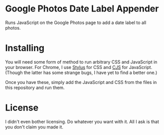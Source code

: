 # Google Photos Date Label Appender
Runs JavaScript on the Google Photos page to add a date label to all photos.

# Installing
You will need some form of method to run arbitrary CSS and JavaScript in your browser. For Chrome, I use [Stylus](https://chrome.google.com/webstore/detail/stylus/clngdbkpkpeebahjckkjfobafhncgmne) for CSS and [CJS](https://chrome.google.com/webstore/detail/custom-javascript-for-web/poakhlngfciodnhlhhgnaaelnpjljija) for JavaScript. (Though the latter has some strange bugs, I have yet to find a better one.)

Once you have these, simply add the JavaScript and CSS from the files in this repository and run them.

# License
I didn't even bother licensing. Do whatever you want with it. All I ask is that you don't claim you made it.